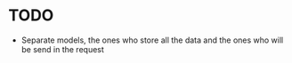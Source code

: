 # TODO
- Separate models, the ones who store all the data and the ones who will be send in the request